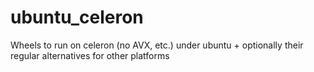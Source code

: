 # ubuntu_celeron
Wheels to run on celeron (no AVX, etc.) under ubuntu + optionally their regular alternatives for other platforms
